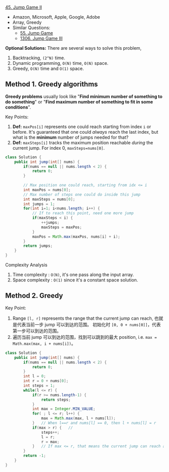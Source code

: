 [45. Jump Game II](https://leetcode.com/problems/jump-game-ii/)

* Amazon, Microsoft, Apple, Google, Adobe
* Array, Greedy
* Similar Questions:
    * [55. Jump Game](https://leetcode.com/problems/jump-game/)
    * [1306. Jump Game III](https://leetcode.com/problems/jump-game-iii/)


**Optional Solutions:** There are several ways to solve this problem,
1. Backtracking, `(2^N)` time.
2. Dynamic programming, `O(N)` time, `O(N)` space.
3. Greedy, `O(N)` time and `O(1)` space.


## Method 1. Greedy algorithms
**Greedy problems** usually look like "**Find minimum number of something to do something**" or "**Find maximum number of something to fit in some conditions**".

Key Points:
1. **Def:** `maxPos[i]` represents one could reach starting from index `i` or before. It's guaranteed that one could 
*always* reach the last index, but what is the **minimum** number of jumps needed for that? 
2. **Def:** `maxSteps[i]` tracks the maximum position reachable *during* the current jump. For index 0, `maxSteps=nums[0]`. 
```java
class Solution {
    public int jump(int[] nums) {
        if(nums == null || nums.length < 2) {
            return 0;
        }
        
        // Max position one could reach, starting from idx <= i
        int maxPos = nums[0];
        // Max number of steps one could do inside this jump
        int maxSteps = nums[0];
        int jumps = 1;
        for(int i=1; i<nums.length; i++) {
            // If to reach this point, need one more jump
            if(maxSteps < i) {
                ++jumps;
                maxSteps = maxPos;
            }
            maxPos = Math.max(maxPos, nums[i] + i);
        }
        return jumps;
    }
}
```
Complexity Analysis
1. Time complexity : `O(N)`, it's one pass along the input array.
2. Space complexity : `O(1)` since it's a constant space solution.


## Method 2. Greedy
Key Point:
1. Range `[l, r]` represents the range that the current jump can reach, 也就是代表当前一步 jump 可以到达的范围。
初始化时 `[0, 0 + nums[0]]`，代表第一步可以到达的范围。
2. 遍历当前 jump 可以到达的范围，找到可以跳到的最大 position, i.e. `max = Math.max(max, i + nums[i])`。
```java
class Solution {
    public int jump(int[] nums) {
        if(nums == null || nums.length < 2) {
            return 0;
        }
        int l = 0;
        int r = 0 + nums[0];
        int steps = 1;
        while(l <= r) {
            if(r >= nums.length-1) {
                return steps;
            }
            int max = Integer.MIN_VALUE;
            for( ; l <= r; l++) {
                max = Math.max(max, l + nums[l]);
            }   // When l==r and nums[l] == 0, then l + nums[l] = r
            if(max > r) {   // 
                steps++;
                l = r;
                r = max;
            }   // If max <= r, that means the current jump can reach and we don't need one more jump.
        }
        return -1;
    }
}
```